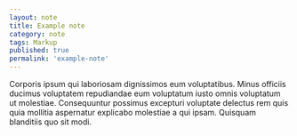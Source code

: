```yaml
---
layout: note
title: Example note
category: note
tags: Markup
published: true
permalink: 'example-note'
---
```


Corporis ipsum qui laboriosam dignissimos eum voluptatibus. Minus officiis ducimus voluptatem repudiandae eum voluptatum iusto omnis voluptatum ut molestiae. Consequuntur possimus excepturi voluptate delectus rem quis quia mollitia aspernatur explicabo molestiae a qui ipsam. Quisquam blanditiis quo sit modi.